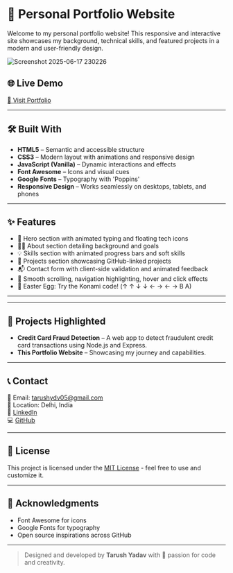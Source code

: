 # 💼 Personal Portfolio Website

Welcome to my personal portfolio website! This responsive and interactive site showcases my background, technical skills, and featured projects in a modern and user-friendly design.


![Screenshot 2025-06-17 230226](https://github.com/user-attachments/assets/612e5e20-e8dd-4eff-bb92-9889feb1d048)


## 🌐 Live Demo

[🔗 Visit Portfolio](https://tarush5.github.io/Portfolio/)  

---

## 🛠️ Built With

- **HTML5** – Semantic and accessible structure
- **CSS3** – Modern layout with animations and responsive design
- **JavaScript (Vanilla)** – Dynamic interactions and effects
- **Font Awesome** – Icons and visual cues
- **Google Fonts** – Typography with 'Poppins'
- **Responsive Design** – Works seamlessly on desktops, tablets, and phones

---

## ✨ Features

- 🚀 Hero section with animated typing and floating tech icons  
- 👨‍💻 About section detailing background and goals  
- 💡 Skills section with animated progress bars and soft skills  
- 📁 Projects section showcasing GitHub-linked projects  
- 📬 Contact form with client-side validation and animated feedback  
- 🎨 Smooth scrolling, navigation highlighting, hover and click effects  
- 🐣 Easter Egg: Try the Konami code! (↑ ↑ ↓ ↓ ← → ← → B A)

---


---

## 🧠 Projects Highlighted

- **Credit Card Fraud Detection** – A web app to detect fraudulent credit card transactions using Node.js and Express.
- **This Portfolio Website** – Showcasing my journey and capabilities.

---

## 📞 Contact

📧 Email: tarushydv05@gmail.com  
📍 Location: Delhi, India  
🔗 [LinkedIn](https://www.linkedin.com/in/tarush-yadav-863551297/)  
💻 [GitHub](https://github.com/tarush5)

---

## 📃 License

This project is licensed under the [MIT License](LICENSE) - feel free to use and customize it.

---

## 🙏 Acknowledgments

- Font Awesome for icons  
- Google Fonts for typography  
- Open source inspirations across GitHub

---

> Designed and developed by **Tarush Yadav** with 💙 passion for code and creativity.


